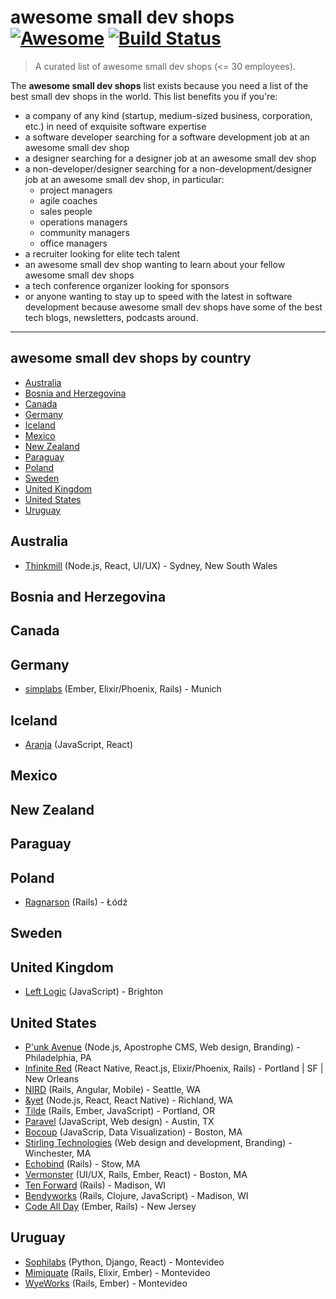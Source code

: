 # awesome small dev shops [![Awesome](https://cdn.rawgit.com/sindresorhus/awesome/d7305f38d29fed78fa85652e3a63e154dd8e8829/media/badge.svg)](https://github.com/sindresorhus/awesome) [![Build Status](https://travis-ci.org/gilbertginsberg/awesome-small-dev-shops.svg?branch=master)](https://travis-ci.org/gilbertginsberg/awesome-small-dev-shops)

> A curated list of awesome small dev shops (<= 30 employees). 

The **awesome small dev shops** list exists because you need a list of the best small dev shops in the world. This list benefits you if you're:

* a company of any kind (startup, medium-sized business, corporation, etc.) in need of exquisite software expertise
* a software developer searching for a software development job at an awesome small dev shop
* a designer searching for a designer job at an awesome small dev shop
* a non-developer/designer searching for a non-development/designer job at an awesome small dev shop, in particular:
    * project managers
    * agile coaches
    * sales people
    * operations managers
    * community managers
    * office managers
* a recruiter looking for elite tech talent 
* an awesome small dev shop wanting to learn about your fellow awesome small dev shops
* a tech conference organizer looking for sponsors
* or anyone wanting to stay up to speed with the latest in software development because awesome small dev shops have some of the best tech blogs, newsletters, podcasts around. 

---
## awesome small dev shops by country
<!-- START doctoc generated TOC please keep comment here to allow auto update -->
<!-- DON'T EDIT THIS SECTION, INSTEAD RE-RUN doctoc TO UPDATE -->


- [Australia](#australia)
- [Bosnia and Herzegovina](#bosnia-and-herzegovina)
- [Canada](#canada)
- [Germany](#germany)
- [Iceland](#iceland)
- [Mexico](#mexico)
- [New Zealand](#new-zealand)
- [Paraguay](#paraguay)
- [Poland](#poland)
- [Sweden](#sweden)
- [United Kingdom](#united-kingdom)
- [United States](#united-states)
- [Uruguay](#uruguay)

<!-- END doctoc generated TOC please keep comment here to allow auto update -->

## Australia
* [Thinkmill](https://www.thinkmill.com.au/) (Node.js, React, UI/UX) - Sydney, New South Wales

## Bosnia and Herzegovina

## Canada

## Germany
* [simplabs](https://simplabs.com/) (Ember, Elixir/Phoenix, Rails) - Munich

## Iceland
* [Aranja](https://aranja.com/) (JavaScript, React)

## Mexico

## New Zealand

## Paraguay

## Poland
* [Ragnarson](https://ragnarson.com/) (Rails) - Łódź 

## Sweden

## United Kingdom 
* [Left Logic](http://leftlogic.com/) (JavaScript) - Brighton

## United States
* [P'unk Avenue](https://punkave.com/) (Node.js, Apostrophe CMS, Web design, Branding) - Philadelphia, PA
* [Infinite Red](https://infinite.red/) (React Native, React.js, Elixir/Phoenix, Rails) - Portland | SF | New Orleans
* [NIRD](https://nird.us/) (Rails, Angular, Mobile) - Seattle, WA
* [&yet](https://andyet.com/) (Node.js, React, React Native) - Richland, WA
* [Tilde](http://www.tilde.io/) (Rails, Ember, JavaScript) - Portland, OR
* [Paravel](http://paravelinc.com/) (JavaScript, Web design) - Austin, TX
* [Bocoup](bocoup.com) (JavaScrip, Data Visualization) - Boston, MA
* [Stirling Technologies](https://stboston.com/) (Web design and development, Branding) - Winchester, MA
* [Echobind](https://echobind.com/) (Rails) - Stow, MA
* [Vermonster](http://www.vermonster.com/) (UI/UX, Rails, Ember, React) - Boston, MA
* [Ten Forward](https://tenforward.consulting/) (Rails) - Madison, WI
* [Bendyworks](http://bendyworks.com/) (Rails, Clojure, JavaScript) - Madison, WI 
* [Code All Day](http://codeallday.com/) (Ember, Rails) - New Jersey

## Uruguay
* [Sophilabs](https://sophilabs.co/) (Python, Django, React) - Montevideo
* [Mimiquate](http://www.mimiquate.com/) (Rails, Elixir, Ember) - Montevideo
* [WyeWorks](https://wyeworks.com/) (Rails, Ember) - Montevideo